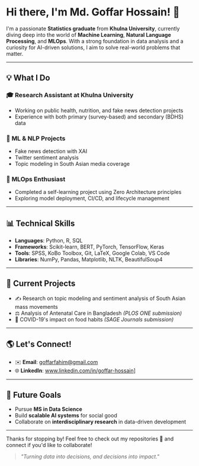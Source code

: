 # Hi there, I'm **Md. Goffar Hossain**! 👋

I'm a passionate **Statistics graduate** from **Khulna University**, currently diving deep into the world of **Machine Learning**, **Natural Language Processing**, and **MLOps**. With a strong foundation in data analysis and a curiosity for AI-driven solutions, I aim to solve real-world problems that matter.

---

## 💡 What I Do

### 🎓 **Research Assistant at Khulna University**
- Working on public health, nutrition, and fake news detection projects  
- Experience with both primary (survey-based) and secondary (BDHS) data

### 🧬 **ML & NLP Projects**
- Fake news detection with XAI  
- Twitter sentiment analysis  
- Topic modeling in South Asian media coverage

### 💪 **MLOps Enthusiast**
- Completed a self-learning project using Zero Architecture principles  
- Exploring model deployment, CI/CD, and lifecycle management

---

## 📊 Technical Skills

- **Languages**: Python, R, SQL  
- **Frameworks**: Scikit-learn, BERT, PyTorch, TensorFlow, Keras  
- **Tools**: SPSS, KoBo Toolbox, Git, LaTeX, Google Colab, VS Code  
- **Libraries**: NumPy, Pandas, Matplotlib, NLTK, BeautifulSoup4

---

## 📅 Current Projects

- ✍️ Research on topic modeling and sentiment analysis of South Asian mass movements  
- ⚖️ Analysis of Antenatal Care in Bangladesh *(PLOS ONE submission)*  
- 🍔 COVID-19's impact on food habits *(SAGE Journals submission)*

---

## 🌎 Let's Connect!

- ✉️ **Email**: goffarfahim@gmail.com  
- 🌐 **LinkedIn**: www.linkedin.com/in/goffar-hossain]

---

## 🚀 Future Goals

- Pursue **MS in Data Science**  
- Build **scalable AI systems** for social good  
- Collaborate on **interdisciplinary research** in data-driven development

---

Thanks for stopping by! Feel free to check out my repositories 👀 and connect if you'd like to collaborate!

> *"Turning data into decisions, and decisions into impact."*

